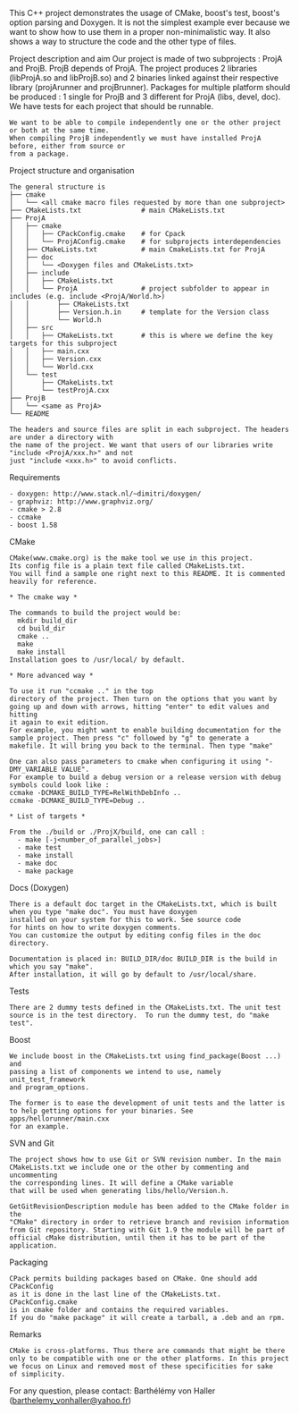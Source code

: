 This C++ project demonstrates the usage of CMake, boost's test, boost's option parsing and
Doxygen. It is not the simplest example ever because we want to show how to use them
in a proper non-minimalistic way. It also shows a way to structure the code and the other
type of files.

Project description and aim
    Our project is made of two subprojects : ProjA and ProjB. ProjB depends of ProjA.
    The project produces 2 libraries (libProjA.so and libProjB.so) and 2 binaries linked against their
    respective library (projArunner and projBrunner).
    Packages for multiple platform should be produced : 1 single for ProjB and 3 different for ProjA
    (libs, devel, doc).
    We have tests for each project that should be runnable.

    We want to be able to compile independently one or the other project or both at the same time.
    When compiling ProjB independently we must have installed ProjA before, either from source or
    from a package.

Project structure and organisation

    The general structure is
    ├── cmake
    │   └── <all cmake macro files requested by more than one subproject>
    ├── CMakeLists.txt               # main CMakeLists.txt
    ├── ProjA
    │   ├── cmake
    │   │   ├── CPackConfig.cmake    # for Cpack
    │   │   └── ProjAConfig.cmake    # for subprojects interdependencies
    │   ├── CMakeLists.txt           # main CmakeLists.txt for ProjA
    │   ├── doc
    │   │   └── <Doxygen files and CMakeLists.txt>
    │   ├── include
    │   │   ├── CMakeLists.txt
    │   │   └── ProjA                # project subfolder to appear in includes (e.g. include <ProjA/World.h>)
    │   │       ├── CMakeLists.txt
    │   │       ├── Version.h.in     # template for the Version class
    │   │       └── World.h
    │   ├── src
    │   │   ├── CMakeLists.txt       # this is where we define the key targets for this subproject
    │   │   ├── main.cxx
    │   │   ├── Version.cxx
    │   │   └── World.cxx
    │   └── test
    │       ├── CMakeLists.txt
    │       └── testProjA.cxx
    ├── ProjB
    │   └── <same as ProjA>
    └── README

    The headers and source files are split in each subproject. The headers are under a directory with
    the name of the project. We want that users of our libraries write "include <ProjA/xxx.h>" and not
    just "include <xxx.h>" to avoid conflicts.

Requirements

    - doxygen: http://www.stack.nl/~dimitri/doxygen/
    - graphviz: http://www.graphviz.org/
    - cmake > 2.8
    - ccmake
    - boost 1.58

CMake

    CMake(www.cmake.org) is the make tool we use in this project. 
    Its config file is a plain text file called CMakeLists.txt. 
    You will find a sample one right next to this README. It is commented heavily for reference.

    * The cmake way *
    
    The commands to build the project would be:
      mkdir build_dir
      cd build_dir
      cmake .. 
      make 
      make install
    Installation goes to /usr/local/ by default.
      
    * More advanced way *

    To use it run "ccmake .." in the top
    directory of the project. Then turn on the options that you want by
    going up and down with arrows, hitting "enter" to edit values and hitting
    it again to exit edition. 
    For example, you might want to enable building documentation for the
    sample project. Then press "c" followed by "g" to generate a
    makefile. It will bring you back to the terminal. Then type "make"
    
    One can also pass parameters to cmake when configuring it using "-DMY_VARIABLE VALUE".
    For example to build a debug version or a release version with debug symbols could look like : 
    ccmake -DCMAKE_BUILD_TYPE=RelWithDebInfo ..
    ccmake -DCMAKE_BUILD_TYPE=Debug ..

    * List of targets *

    From the ./build or ./ProjX/build, one can call :
      - make [-j<number_of_parallel_jobs>]
      - make test
      - make install
      - make doc
      - make package

Docs (Doxygen)

    There is a default doc target in the CMakeLists.txt, which is built
    when you type "make doc". You must have doxygen
    installed on your system for this to work. See source code
    for hints on how to write doxygen comments.
    You can customize the output by editing config files in the doc directory.

    Documentation is placed in: BUILD_DIR/doc BUILD_DIR is the build in which you say "make".
    After installation, it will go by default to /usr/local/share.

Tests

    There are 2 dummy tests defined in the CMakeLists.txt. The unit test
    source is in the test directory.  To run the dummy test, do "make
    test".

Boost

    We include boost in the CMakeLists.txt using find_package(Boost ...) and 
    passing a list of components we intend to use, namely unit_test_framework 
    and program_options. 
    
    The former is to ease the development of unit tests and the latter is 
    to help getting options for your binaries. See apps/hellorunner/main.cxx 
    for an example. 
    
SVN and Git

    The project shows how to use Git or SVN revision number. In the main 
    CMakeLists.txt we include one or the other by commenting and uncommenting
    the corresponding lines. It will define a CMake variable
    that will be used when generating libs/hello/Version.h.

    GetGitRevisionDescription module has been added to the CMake folder in the 
    "CMake" directory in order to retrieve branch and revision information
    from Git repository. Starting with Git 1.9 the module will be part of 
    official cMake distribution, until then it has to be part of the 
    application.
    
Packaging

    CPack permits building packages based on CMake. One should add CPackConfig
    as it is done in the last line of the CMakeLists.txt. CPackConfig.cmake 
    is in cmake folder and contains the required variables.
    If you do "make package" it will create a tarball, a .deb and an rpm. 

Remarks

    CMake is cross-platforms. Thus there are commands that might be there 
    only to be compatible with one or the other platforms. In this project
    we focus on Linux and removed most of these specificities for sake 
    of simplicity.
    

For any question, please contact:
Barthélémy von Haller (barthelemy_vonhaller@yahoo.fr)
